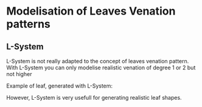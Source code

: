 # Modelisation of Leaves Venation patterns

## L-System

L-System is not really adapted to the concept of leaves venation pattern. With L-System 
you can only modelise realistic venation of degree 1 or 2 but not higher

Example of leaf, generated with L-System: 






However, L-System is very usefull for generating realistic leaf shapes. 
